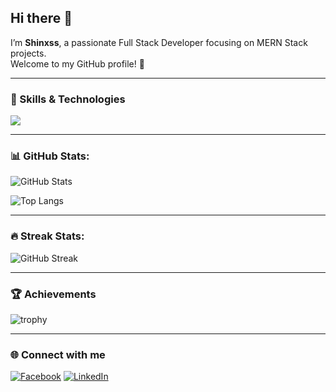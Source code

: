 ## Hi there 👋  
I’m **Shinxss**, a passionate Full Stack Developer focusing on MERN Stack projects.  
Welcome to my GitHub profile! 🚀  

---

### 🧠 Skills & Technologies
<p align="left">
  <img src="https://skillicons.dev/icons?i=js,kotlin,react,nodejs,express,mongodb,html,css,git,vscode,figma" />
</p>

---

### 📊 GitHub Stats:
![GitHub Stats](https://github-readme-stats.vercel.app/api?username=Shinxss&show_icons=true&theme=radical)

![Top Langs](https://github-readme-stats.vercel.app/api/top-langs/?username=Shinxss&layout=compact&theme=radical)

---

### 🔥 Streak Stats:
![GitHub Streak](https://streak-stats.demolab.com?user=Shinxss&theme=radical&hide_border=true)

---

### 🏆 Achievements
![trophy](https://github-profile-trophy.vercel.app/?username=Shinxss&theme=onedark&margin-w=15&margin-h=15)

---

### 🌐 Connect with me
[![Facebook](https://img.shields.io/badge/Facebook-1877F2?style=for-the-badge&logo=facebook&logoColor=white)]([https://www.facebook.com/jachinadam.aliman.7])
[![LinkedIn](https://img.shields.io/badge/LinkedIn-0077B5?style=for-the-badge&logo=linkedin&logoColor=white)]([https://www.linkedin.com/in/jachin-aliman/])
